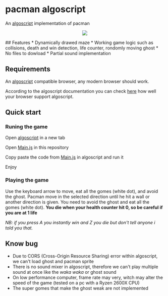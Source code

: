 # pacman algoscript
An [algoscript](http://www.algoscript.info/) implementation of pacman
<dl>
  <p align="center">
    <img src="https://happy44300.github.io/Thumbnail.PNG">
  </p>
</dl>
## Features
* Dynamically drawed maze
* Working game logic such as collisions, death and win detection, life counter, rondomly moving ghost
* No files to dowload
* Partial sound implementation

## Requirements
An [algoscript](http://www.algoscript.info/) compatible browser, any modern browser should work.

According to the algoscript documentation you can check [here](http://html5test.com/) how well your browser support algoscript.

## Quick start
### Runing the game
Open [algoscript](http://www.algoscript.info/) in a new tab

Open [Main.js](https://github.com/happy44300/pac-man-algoscript-clone/blob/master/Main.js) in this repository

Copy paste the code from [Main.js](https://github.com/happy44300/pac-man-algoscript-clone/blob/master/Main.js) in algoscript and run it

Enjoy
### Playing the game

Use the keyboard arrow to move, eat all the gomes (white dot), and avoid the ghost.
Pacman move in the selected direction until he hit a wall or another direction is given. You need to
avoid the ghost and eat all the gomes (white dot).
**You die when your health counter hit 0, so be careful if you are at 1 life**

*NB: if you press A you instantly win and Z you die but don't tell anyone i told you that.*

## Know bug
* Due to CORS (Cross-Origin Resource Sharing) error within algoscript, we can't load ghost and pacman sprite
* There is no sound mixer in algoscript, therefore we can't play multiple sound at once like the *waka waka* or ghost sound
* On low performance computer, frame rate may very, witch may alter the speed of the game (tested on a pc with a Ryzen 2600X CPU)
* The super gomes that make the ghost weak are not implemented
